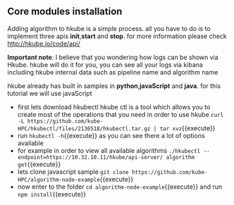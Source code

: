 ## Core modules installation

Adding algorithm to hkube is a simple process. all you have to do is to implement three apis **init**,**start** and **stop**. for more information please check http://hkube.io/code/api/

**Important note**: I believe that you wondering how logs can be shown via Hkube. hkube will do it for you, you can see all your logs via kibana including hkube internal data such as pipeline name and algorithm name

hkube already has built in samples in  **python**,**javaScript** and **java**.   for this tutorial we will use javaScript

 - first lets download hkubectl hkube ctl is a tool which allows you to create most of the operations that you need in order 
 to use hkube `curl -L https://github.com/kube-HPC/hkubectl/files/2136518/hkubectl.tar.gz | tar xvz`{{execute}}
 - run `hkubectl -h`{{execute}} as you can see there a lot of options available 
 - for example in order to view all available algorithms `./hkubectl --endpoint=https://10.32.10.11/hkube/api-server/ algorithm get`{{execute}}
 - lets clone javascript sample `git clone https://github.com/kube-HPC/algorithm-node-example`{{execute}}
 - now enter to the folder  `cd algorithm-node-example`{{execute}} and run `npm install`{{execute}}
 
